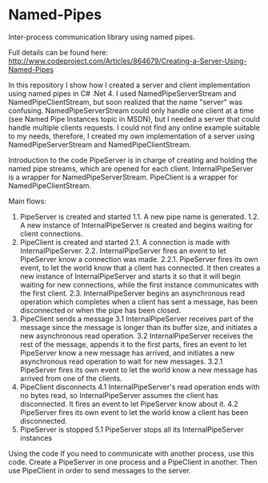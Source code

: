 # Named-Pipes
Inter-process communication library using named pipes.

Full details can be found here: http://www.codeproject.com/Articles/864679/Creating-a-Server-Using-Named-Pipes

In this repository I show how I created a server and client implementation using named pipes in C# .Net 4.
I used NamedPipeServerStream and NamedPipeClientStream, but soon realized that the name "server" was confusing. NamedPipeServerStream could only handle one client at a time (see Named Pipe Instances topic in MSDN), but I needed a server that could handle multiple clients requests.
I could not find any online example suitable to my needs, therefore, I created my own implementation of a server using NamedPipeServerStream and NamedPipeClientStream.

Introduction to the code
PipeServer is in charge of creating and holding the named pipe streams, which are opened for each client. 
InternalPipeServer is a wrapper for NamedPipeServerStream. 
PipeClient is a wrapper for NamedPipeClientStream.

Main flows:

1. PipeServer is created and started
  1.1. A new pipe name is generated.
  1.2. A new instance of InternalPipeServer is created and begins waiting for client connections. 
2. PipeClient is created and started
  2.1. A connection is made with InternalPipeServer. 
  2.2. InternalPipeServer fires an event to let PipeServer know a connection was made.
    2.2.1. PipeServer fires its own event, to let the world know that a client has connected. It then creates a new instance of InternalPipeServer and starts it so that it will begin waiting for new connections, while the first instance communicates with the first client.
  2.3. InternalPipeServer begins an asynchronous read operation which completes when a client has sent a message, has been disconnected or when the pipe has been closed.
3. PipeClient sends a message 
  3.1 InternalPipeServer receives part of the message since the message is longer than its buffer size, and initiates a new asynchronous read operation.
  3.2 InternalPipeServer receives the rest of the message, appends it to the first parts, fires an event to let PipeServer know a new message has arrived, and initiates a new asynchronous read operation to wait for new messages.
    3.2.1 PipeServer fires its own event to let the world know a new message has arrived from one of the clients. 
4. PipeClient disconnects
  4.1 InternalPipeServer's read operation ends with no bytes read, so InternalPipeServer assumes the client has disconnected. It fires an event to let PipeServer know about it.
  4.2 PipeServer fires its own event to let the world know a client has been disconnected.
5. PipeServer is stopped
  5.1 PipeServer stops all its InternalPipeServer instances 

Using the code
If you need to communicate with another process, use this code. 
Create a PipeServer in one process and a PipeClient in another. Then use PipeClient in order to send messages to the server.
